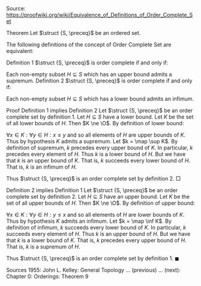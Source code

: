# 

Source: https://proofwiki.org/wiki/Equivalence_of_Definitions_of_Order_Complete_Set



Theorem
Let $\struct {S, \preceq}$ be an ordered set.

The following definitions of the concept of Order Complete Set are equivalent:

Definition 1
$\struct {S, \preceq}$ is order complete if and only if:

Each non-empty subset $H \subseteq S$ which has an upper bound admits a supremum.
Definition 2
$\struct {S, \preceq}$ is order complete if and only if:

Each non-empty subset $H \subseteq S$ which has a lower bound admits an infimum.


Proof
Definition 1 implies Definition 2
Let $\struct {S, \preceq}$ be an order complete set by definition 1.
Let $H \subseteq S$ have a lower bound.
Let $K$ be the set of all lower bounds of $H$.
Then $K \ne \O$.
By definition of lower bound:

$\forall x \in K: \forall y \in H: x \le y$
and so all elements of $H$ are upper bounds of $K$.
Thus by hypothesis $K$ admits a supremum.
Let $k = \map \sup K$.
By definition of supremum, $k$ precedes every upper bound of $K$.
In particular, $k$ precedes every element of $H$.
Thus $k$ is a lower bound of $H$.
But we have that $k$ is an upper bound of $K$.
That is, $k$ succeeds every lower bound of $H$.
That is, $k$ is an infimum of $H$.

Thus $\struct {S, \preceq}$ is an order complete set by definition 2.
$\Box$


Definition 2 implies Definition 1
Let $\struct {S, \preceq}$ be an order complete set by definition 2.
Let $H \subseteq S$ have an upper bound.
Let $K$ be the set of all upper bounds of $H$.
Then $K \ne \O$.
By definition of upper bound:

$\forall x \in K: \forall y \in H: y \le x$
and so all elements of $H$ are lower bounds of $K$.
Thus by hypothesis $K$ admits an infimum.
Let $k = \map \inf K$.
By definition of infimum, $k$ succeeds every lower bound of $K$.
In particular, $k$ succeeds every element of $H$.
Thus $k$ is an upper bound of $H$.
But we have that $k$ is a lower bound of $K$.
That is, $k$ precedes every upper bound of $H$.
That is, $k$ is a supremum of $H$.

Thus $\struct {S, \preceq}$ is an order complete set by definition 1.
$\blacksquare$


Sources
1955: John L. Kelley: General Topology ... (previous) ... (next): Chapter $0$: Orderings: Theorem $9$




